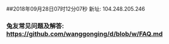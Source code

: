 ##2018年09月28日07时12分07秒 新址: 104.248.205.246
### 兔友常见问题及解答: https://github.com/wanggonging/d/blob/w/FAQ.md
